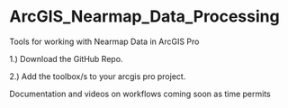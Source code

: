 # ArcGIS_Nearmap_Data_Processing

Tools for working with Nearmap Data in ArcGIS Pro

1.) Download the GitHub Repo.

2.) Add the toolbox/s to your arcgis pro project.

Documentation and videos on workflows coming soon as time permits 
